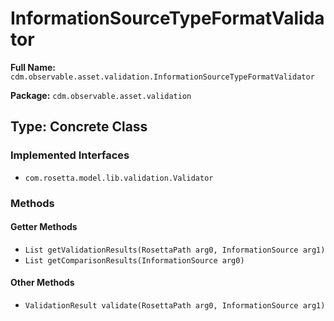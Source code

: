 # InformationSourceTypeFormatValidator

**Full Name:** `cdm.observable.asset.validation.InformationSourceTypeFormatValidator`

**Package:** `cdm.observable.asset.validation`

## Type: Concrete Class

### Implemented Interfaces

- `com.rosetta.model.lib.validation.Validator`

### Methods

#### Getter Methods

- `List getValidationResults(RosettaPath arg0, InformationSource arg1)`
- `List getComparisonResults(InformationSource arg0)`

#### Other Methods

- `ValidationResult validate(RosettaPath arg0, InformationSource arg1)`

